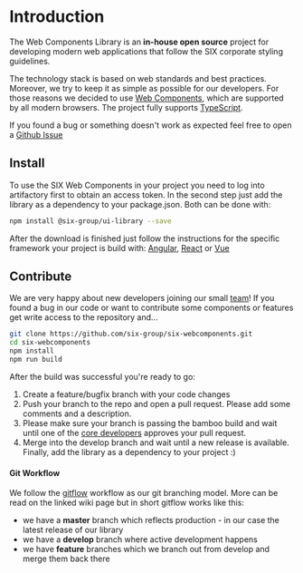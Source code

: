 # Introduction

The Web Components Library is an **in-house open source** project for developing modern web applications that
follow the SIX corporate styling guidelines.

The technology stack is based on web standards and best practices. Moreover, we try to keep it as simple
as possible for our developers. For those reasons we decided to use [Web Components](https://en.wikipedia.org/wiki/Web_Components),
which are supported by all modern browsers. The project fully supports [TypeScript](https://www.typescriptlang.org).

If you found a bug or something doesn't work as expected feel free to open a [Github Issue](TODO)

## Install

To use the SIX Web Components in your project you need to log into artifactory first to obtain an access token.
In the second step just add the library as a dependency to your package.json. Both can be done with:

```bash
npm install @six-group/ui-library --save
```

After the download is finished just follow the instructions for the specific framework your project is build with:
[Angular](angular.html), [React](react.html) or [Vue](vue.html)

## Contribute

We are very happy about new developers joining our small [team](aboutus.html)! If you found a bug in our code or want to contribute
some components or features get write access to the repository and...

```bash
git clone https://github.com/six-group/six-webcomponents.git
cd six-webcomponents
npm install
npm run build
```

After the build was successful you're ready to go:

1. Create a feature/bugfix branch with your code changes
2. Push your branch to the repo and open a pull request. Please add some comments and a description.
3. Please make sure your branch is passing the bamboo build and wait until one of the [core developers](aboutus.html#core-development) approves your pull request.
4. Merge into the develop branch and wait until a new release is available. Finally, add the library as a dependency to your project :)

#### Git Workflow

We follow the [gitflow](https://www.atlassian.com/de/git/tutorials/comparing-workflows/gitflow-workflow) workflow
as our git branching model. More can be read on the linked wiki page but in short gitflow works like this:

- we have a **master** branch which reflects production - in our case the latest release of our library
- we have a **develop** branch where active development happens
- we have **feature** branches which we branch out from develop and merge them back there
